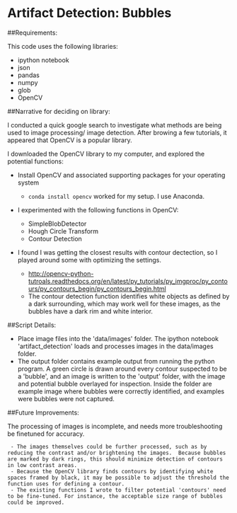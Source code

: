 # Artifact Detection: Bubbles

##Requirements:

This code uses the following libraries: 
 - ipython notebook
 - json
 - pandas
 - numpy
 - glob
 - OpenCV

##Narrative for deciding on library:

I conducted a quick google search to investigate what methods are being used to image processing/ image detection. After browing a few tutorials, it appeared that OpenCV is a popular library.

I downloaded the OpenCV library to my computer, and explored the potential functions:


- Install OpenCV and associated supporting packages for your operating system
    - `conda install opencv` worked for my setup. I use Anaconda. 
 
 
- I experimented with the following functions in OpenCV:
    - SimpleBlobDetector
    - Hough Circle Transform
    - Contour Detection
    
- I found I was getting the closest results with contour dectection, so I played around some with optimizing the settings. 
    - http://opencv-python-tutroals.readthedocs.org/en/latest/py_tutorials/py_imgproc/py_contours/py_contours_begin/py_contours_begin.html
    - The contour detection function identifies white objects as defined by a dark surrounding, which may work well for these images, as the bubbles have a dark rim and white interior.
    
##Script Details:
 - Place image files into the 'data/images' folder. The ipython notebook 'artifact_detection' loads and processes images in the data/images folder. 
 - The output folder contains example output from running the python program. A green circle is drawn around every contour suspected to be a 'bubble', and an image is written to the 'output' folder, with the image and potential bubble overlayed for inspection. Inside the folder are example image where bubbles were correctly identified, and examples were bubbles were not captured. 

##Future Improvements:

The processing of images is incomplete, and needs more troubleshooting be finetuned for accuracy.

 	 - The images themselves could be further processed, such as by reducing the contrast and/or brightening the images.  Because bubbles are marked by dark rings, this should minimize detection of contours in low contrast areas. 
 	 - Because the OpenCV library finds contours by identifying white spaces framed by black, it may be possible to adjust the threshold the function uses for defining a contour. 
 	 - The existing functions I wrote to filter potential 'contours' need to be fine-tuned. For instance, the acceptable size range of bubbles could be improved.
